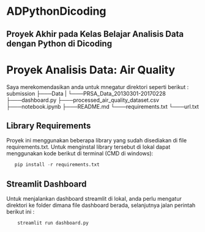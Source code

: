 # ADPythonDicoding
Proyek Akhir pada Kelas Belajar Analisis Data dengan Python di Dicoding
----------------------------------------------------------------------
# Proyek Analisis Data: Air Quality

Saya merekomendasikan anda untuk mnegatur direktori seperti berikut :
submission
├───Data
| └───PRSA_Data_20130301-20170228
├───dashboard.py
├───processed_air_quality_dataset.csv
├───notebook.ipynb
├───README.md
└───requirements.txt
└───url.txt

## Library Requirements
Proyek ini menggunakan beberapa library yang sudah disediakan di file requirements.txt. Untuk menginstal library tersebut di lokal dapat menggunakan kode berikut di terminal (CMD di windows):
```python
   pip install -r requirements.txt
```
## Streamlit Dashboard
Untuk menjalankan dashboard streamlit di lokal, anda perlu mengatur direktori ke folder dimana file dashboard berada, selanjutnya jalan perintah berikut ini :
```python
    streamlit run dashboard.py
```
